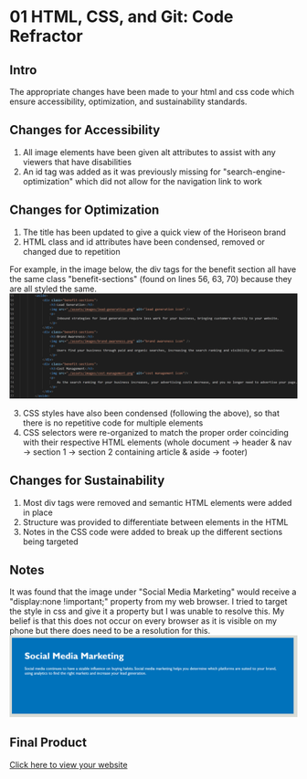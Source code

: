 # 01 HTML, CSS, and Git: Code Refractor


## Intro
The appropriate changes have been made to your html and css code which ensure accessibility, optimization, and sustainability standards.


## Changes for Accessibility
1. All image elements have been given alt attributes to assist with any viewers that have disabilities
2. An id tag was added as it was previously missing for "search-engine-optimization" which did not allow for the navigation link to work


## Changes for Optimization
1. The title has been updated to give a quick view of the Horiseon brand
2. HTML class and id attributes have been condensed, removed or changed due to repetition

For example, in the image below, the div tags for the benefit section all have the same class "benefit-sections" (found on lines 56, 63, 70) because they are all styled the same.
![code screenshot](assets/images/glance-at-code.png)

3. CSS styles have also been condensed (following the above), so that there is no repetitive code for multiple elements
4. CSS selectors were re-organized to match the proper order coinciding with their respective HTML elements (whole document -> header & nav -> section 1 -> section 2 containing article & aside -> footer)


## Changes for Sustainability
1. Most div tags were removed and semantic HTML elements were added in place
2. Structure was provided to differentiate between elements in the HTML
3. Notes in the CSS code were added to break up the different sections being targeted


## Notes
It was found that the image under "Social Media Marketing" would receive a "display:none !important;" property from my web browser. I tried to target the style in css and give it a property but I was unable to resolve this. My belief is that this does not occur on every browser as it is visible on my phone but there does need to be a resolution for this.
![missing photo screenshot](assets/images/social-media-marketing-missing.png)


## Final Product

[Click here to view your website](https://jessicamdittrich.github.io/CHG-JD051222/)